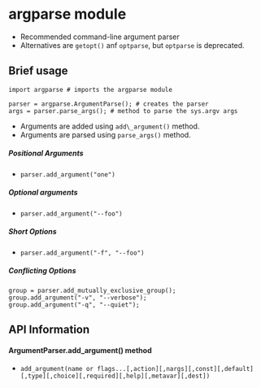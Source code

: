 # **argparse** module

- Recommended command-line argument parser
- Alternatives are `getopt()` anf `optparse`, but `optparse` is deprecated.

## Brief usage
```
import argparse # imports the argparse module

parser = argparse.ArgumentParse(); # creates the parser
args = parser.parse_args(); # method to parse the sys.argv args
```

- Arguments are added using `add\_argument()` method.
- Arguments are parsed using `parse_args()` method.

##### Positional Arguments
- `parser.add_argument("one")`

##### Optional arguments
- `parser.add_argument("--foo")`

##### Short Options
- `parser.add_argument("-f", "--foo")`

##### Conflicting Options
```
group = parser.add_mutually_exclusive_group();
group.add_argument("-v", "--verbose");
group.add_argument("-q", "--quiet");
```

## API Information

#### ArgumentParser.add\_argument() method
- `add_argument(name or flags...[,action][,nargs][,const][,default][,type][,choice][,required][,help][,metavar][,dest])`
